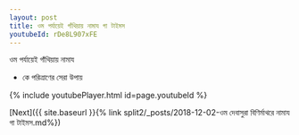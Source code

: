 ```yaml
---
layout: post
title: ওম পর্যায়েই গাঁথিয়ায় নামায গা টাইমস
youtubeId: rDe8L907xFE
---
```

 
 
 ওম পর্যায়েই গাঁথিয়ায় নামায  
 
 -  কে পরিত্রাণের সেরা উপায় 
 
  
 
  
 
 
 
 
 
 


{% include youtubePlayer.html id=page.youtubeId %}
 
[Next]({{ site.baseurl }}{% link  split2/_posts/2018-12-02-ওম দেবাসুরা বিণির্মাথরে নামায গা টাইমস.md%})
 
